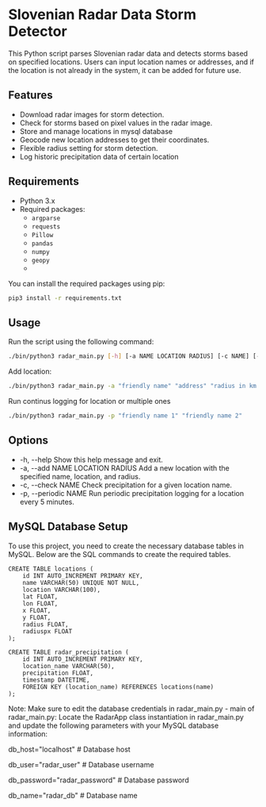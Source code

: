 # Slovenian Radar Data Storm Detector

This Python script parses Slovenian radar data and detects storms based on specified locations. Users can input location names or addresses, and if the location is not already in the system, it can be added for future use.

## Features

- Download radar images for storm detection.
- Check for storms based on pixel values in the radar image.
- Store and manage locations in mysql database
- Geocode new location addresses to get their coordinates.
- Flexible radius setting for storm detection.
- Log historic precipitation data of certain location

## Requirements

- Python 3.x
- Required packages:
  - `argparse`
  - `requests`
  - `Pillow`
  - `pandas`
  - `numpy`
  - `geopy`
  - 

You can install the required packages using pip:

```bash
pip3 install -r requirements.txt
```
## Usage

Run the script using the following command:

```bash
./bin/python3 radar_main.py [-h] [-a NAME LOCATION RADIUS] [-c NAME] [-p NAME]
```

Add location:
```bash
./bin/python3 radar_main.py -a "friendly name" "address" "radius in km for storm alert"
```

Run continus logging for location or multiple ones
```bash
./bin/python3 radar_main.py -p "friendly name 1" "friendly name 2"
```

## Options

  - -h, --help Show this help message and exit.
  - -a, --add NAME LOCATION RADIUS Add a new location with the specified name, location, and radius.
  - -c, --check NAME Check precipitation for a given location name.
  - -p, --periodic NAME Run periodic precipitation logging for a location every 5 minutes.

## MySQL Database Setup

To use this project, you need to create the necessary database tables in MySQL. Below are the SQL commands to create the required tables.

```mysql
CREATE TABLE locations (
    id INT AUTO_INCREMENT PRIMARY KEY,
    name VARCHAR(50) UNIQUE NOT NULL,
    location VARCHAR(100),
    lat FLOAT,
    lon FLOAT,
    x FLOAT,
    y FLOAT,
    radius FLOAT,
    radiuspx FLOAT
);

CREATE TABLE radar_precipitation (
    id INT AUTO_INCREMENT PRIMARY KEY,
    location_name VARCHAR(50),
    precipitation FLOAT,
    timestamp DATETIME,
    FOREIGN KEY (location_name) REFERENCES locations(name)
);
```
 Note: Make sure to edit the database credentials in radar_main.py - main of radar_main.py:
 Locate the RadarApp class instantiation in radar_main.py and update
 the following parameters with your MySQL database information:

 db_host="localhost"        # Database host

 db_user="radar_user"       # Database username
 
 db_password="radar_password"  # Database password
 
 db_name="radar_db"         # Database name
